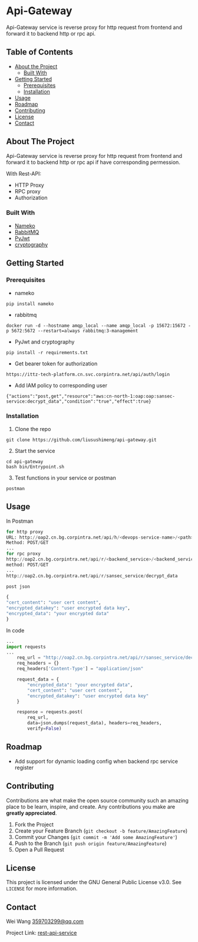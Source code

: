 # Api-Gateway
Api-Gateway service is reverse proxy for http request from frontend and forward it to backend http or rpc api.


<!-- TABLE OF CONTENTS -->
## Table of Contents

* [About the Project](#about-the-project)
  * [Built With](#built-with)
* [Getting Started](#getting-started)
  * [Prerequisites](#prerequisites)
  * [Installation](#installation)
* [Usage](#usage)
* [Roadmap](#roadmap)
* [Contributing](#contributing)
* [License](#license)
* [Contact](#contact)


<!-- ABOUT THE PROJECT -->
## About The Project

Api-Gateway service is reverse proxy for http request from frontend and forward it to backend http or rpc api if have corresponding permession.

With Rest-API:
* HTTP Proxy
* RPC proxy
* Authorization

### Built With
* [Nameko](https://github.com/nameko/nameko)
* [RabbitMQ](https://www.rabbitmq.com/)
* [PyJwt](https://pypi.python.org/pypi/PyJwt)
* [cryptography](https://pypi.python.org/pypi/cryptography)



<!-- GETTING STARTED -->
## Getting Started

### Prerequisites

* nameko
```
pip install nameko
```
* rabbitmq
```
docker run -d --hostname amqp_local --name amqp_local -p 15672:15672 -p 5672:5672 --restart=always rabbitmq:3-management
```
* PyJwt and cryptography
```
pip install -r requirements.txt
```
* Get bearer token for authorization
```
https://ittz-tech-platform.cn.svc.corpintra.net/api/auth/login
```
* Add IAM policy to corresponding user
``` 
{"actions":"post,get","resource":"aws:cn-north-1:oap:oap:sansec-service:decrypt_data","condition":"true","effect":true}
``` 

### Installation

1. Clone the repo
```
git clone https://github.com/liusushimeng/api-gateway.git
```
2. Start the service
```
cd api-gateway
bash bin/Entrypoint.sh 
```
3. Test functions in your service or postman
```
postman
```

<!-- USAGE EXAMPLES -->
## Usage
In Postman

```python
for http proxy
URL: http://oap2.cn.bg.corpintra.net/api/h/<devops-service-name>/<path>
Method: POST/GET
...
for rpc proxy
http://oap2.cn.bg.corpintra.net/api/r/<backend_service>/<backend_service_rpc_method>
method: POST/GET
...
http://oap2.cn.bg.corpintra.net/api/r/sansec_service/decrypt_data

post json

{
"cert_content": "user cert content",
"encrypted_datakey": "user encrypted data key",
"encrypted_data": "your encrypted data"
}

```



In code
```python
...
import requests
...
    req_url = "http://oap2.cn.bg.corpintra.net/api/r/sansec_service/decrypt_data"
    req_headers = {}
    req_headers['Content-Type'] = "application/json"

    request_data = {
        "encrypted_data": "your encrypted data",
        "cert_content": "user cert content",
        "encrypted_datakey": "user encrypted data key"
    }

    response = requests.post(
        req_url,
        data=json.dumps(request_data), headers=req_headers,
        verify=False)

```

<!-- ROADMAP -->
## Roadmap

* Add support for dynamic loading config when backend rpc service register

<!-- CONTRIBUTING -->
## Contributing

Contributions are what make the open source community such an amazing place to be learn, inspire, and create. Any contributions you make are **greatly appreciated**.

1. Fork the Project
2. Create your Feature Branch (`git checkout -b feature/AmazingFeature`)
3. Commit your Changes (`git commit -m 'Add some AmazingFeature'`)
4. Push to the Branch (`git push origin feature/AmazingFeature`)
5. Open a Pull Request


<!-- LICENSE -->
## License

 This project is licensed under the GNU General Public License v3.0. See `LICENSE` for more information.



<!-- CONTACT -->
## Contact

Wei Wang  359703299@qq.com

Project Link: [rest-api-service](https://github.com/liusushimeng/api-gateway.git)
